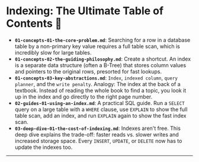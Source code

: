 # Indexing: The Ultimate Table of Contents 📖


* **`01-concepts-01-the-core-problem.md`**: Searching for a row in a database table by a non-primary key value requires a full table scan, which is incredibly slow for large tables.
* **`01-concepts-02-the-guiding-philosophy.md`**: Create a shortcut. An index is a separate data structure (often a B-Tree) that stores column values and pointers to the original rows, presorted for fast lookups.
* **`01-concepts-03-key-abstractions.md`**: `Index`, `indexed column`, `query planner`, and the `write penalty`. Analogy: The index at the back of a textbook. Instead of reading the whole book to find a topic, you look it up in the index and go directly to the right page number.
* **`02-guides-01-using-an-index.md`**: A practical SQL guide. Run a `SELECT` query on a large table with a `WHERE` clause, use `EXPLAIN` to show the full table scan, add an index, and run `EXPLAIN` again to show the fast index scan.
* **`03-deep-dive-01-the-cost-of-indexing.md`**: Indexes aren't free. This deep dive explains the trade-off: faster reads vs. slower writes and increased storage space. Every `INSERT`, `UPDATE`, or `DELETE` now has to update the indexes too.

---
